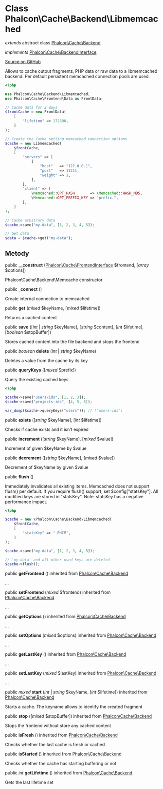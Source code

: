 # Class **Phalcon\\Cache\\Backend\\Libmemcached**

*extends* abstract class [Phalcon\Cache\Backend](/en/3.2/api/Phalcon_Cache_Backend)

*implements* [Phalcon\Cache\BackendInterface](/en/3.2/api/Phalcon_Cache_BackendInterface)

<a href="https://github.com/phalcon/cphalcon/blob/master/phalcon/cache/backend/libmemcached.zep" class="btn btn-default btn-sm">Source on GitHub</a>

Allows to cache output fragments, PHP data or raw data to a libmemcached backend. Per default persistent memcached connection pools are used.

```php
<?php

use Phalcon\Cache\Backend\Libmemcached;
use Phalcon\Cache\Frontend\Data as FrontData;

// Cache data for 2 days
$frontCache = new FrontData(
    [
        "lifetime" => 172800,
    ]
);

// Create the Cache setting memcached connection options
$cache = new Libmemcached(
    $frontCache,
    [
        "servers" => [
            [
                "host"   => "127.0.0.1",
                "port"   => 11211,
                "weight" => 1,
            ],
        ],
        "client" => [
            \Memcached::OPT_HASH       => \Memcached::HASH_MD5,
            \Memcached::OPT_PREFIX_KEY => "prefix.",
        ],
    ]
);

// Cache arbitrary data
$cache->save("my-data", [1, 2, 3, 4, 5]);

// Get data
$data = $cache->get("my-data");

```

## Metody

public **__construct** ([Phalcon\Cache\FrontendInterface](/en/3.2/api/Phalcon_Cache_FrontendInterface) $frontend, [*array* $options])

Phalcon\\Cache\\Backend\\Memcache constructor

public **_connect** ()

Create internal connection to memcached

public **get** (*mixed* $keyName, [*mixed* $lifetime])

Returns a cached content

public **save** ([*int* | *string* $keyName], [*string* $content], [*int* $lifetime], [*boolean* $stopBuffer])

Stores cached content into the file backend and stops the frontend

public *boolean* **delete** (*int* | *string* $keyName)

Deletes a value from the cache by its key

public **queryKeys** ([*mixed* $prefix])

Query the existing cached keys.

```php
<?php

$cache->save("users-ids", [1, 2, 3]);
$cache->save("projects-ids", [4, 5, 6]);

var_dump($cache->queryKeys("users")); // ["users-ids"]

```

public **exists** ([*string* $keyName], [*int* $lifetime])

Checks if cache exists and it isn't expired

public **increment** ([*string* $keyName], [*mixed* $value])

Increment of given $keyName by $value

public **decrement** ([*string* $keyName], [*mixed* $value])

Decrement of $keyName by given $value

public **flush** ()

Immediately invalidates all existing items. Memcached does not support flush() per default. If you require flush() support, set $config["statsKey"]. All modified keys are stored in "statsKey". Note: statsKey has a negative performance impact.

```php
<?php

$cache = new \Phalcon\Cache\Backend\Libmemcached(
    $frontCache,
    [
        "statsKey" => "_PHCM",
    ]
);

$cache->save("my-data", [1, 2, 3, 4, 5]);

// 'my-data' and all other used keys are deleted
$cache->flush();

```

public **getFrontend** () inherited from [Phalcon\Cache\Backend](/en/3.2/api/Phalcon_Cache_Backend)

...

public **setFrontend** (*mixed* $frontend) inherited from [Phalcon\Cache\Backend](/en/3.2/api/Phalcon_Cache_Backend)

...

public **getOptions** () inherited from [Phalcon\Cache\Backend](/en/3.2/api/Phalcon_Cache_Backend)

...

public **setOptions** (*mixed* $options) inherited from [Phalcon\Cache\Backend](/en/3.2/api/Phalcon_Cache_Backend)

...

public **getLastKey** () inherited from [Phalcon\Cache\Backend](/en/3.2/api/Phalcon_Cache_Backend)

...

public **setLastKey** (*mixed* $lastKey) inherited from [Phalcon\Cache\Backend](/en/3.2/api/Phalcon_Cache_Backend)

...

public *mixed* **start** (*int* | *string* $keyName, [*int* $lifetime]) inherited from [Phalcon\Cache\Backend](/en/3.2/api/Phalcon_Cache_Backend)

Starts a cache. The keyname allows to identify the created fragment

public **stop** ([*mixed* $stopBuffer]) inherited from [Phalcon\Cache\Backend](/en/3.2/api/Phalcon_Cache_Backend)

Stops the frontend without store any cached content

public **isFresh** () inherited from [Phalcon\Cache\Backend](/en/3.2/api/Phalcon_Cache_Backend)

Checks whether the last cache is fresh or cached

public **isStarted** () inherited from [Phalcon\Cache\Backend](/en/3.2/api/Phalcon_Cache_Backend)

Checks whether the cache has starting buffering or not

public *int* **getLifetime** () inherited from [Phalcon\Cache\Backend](/en/3.2/api/Phalcon_Cache_Backend)

Gets the last lifetime set